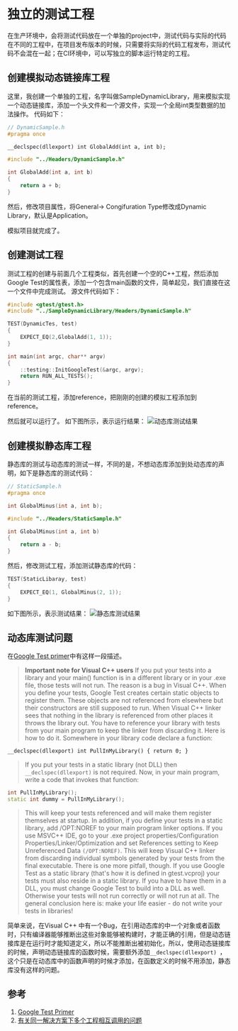 # 独立的测试工程

在生产环境中，会将测试代码放在一个单独的project中，测试代码与实际的代码在不同的工程中，在项目发布版本的时候，只需要将实际的代码工程发布，测试代码不会混在一起；在CI环境中，可以写独立的脚本运行特定的工程。

## 创建模拟动态链接库工程
这里，我创建一个单独的工程，名字叫做SampleDynamicLibrary，用来模拟实现一个动态链接库，添加一个头文件和一个源文件，实现一个全局int类型数据的加法操作。
代码如下：

```C++
// DynamicSample.h
#pragma once

__declspec(dllexport) int GlobalAdd(int a, int b);
```

```C++
#include "../Headers/DynamicSample.h"

int GlobalAdd(int a, int b)
{
    return a + b;
}
```

然后，修改项目属性，将General-> Congifuration Type修改成Dynamic Library，默认是Application。

模拟项目就完成了。

## 创建测试工程

测试工程的创建与前面几个工程类似，首先创建一个空的C++工程，然后添加Google Test的属性表，添加一个包含main函数的文件，简单起见，我们直接在这一个文件中完成测试。
源文件代码如下：

```c++
#include <gtest/gtest.h>
#include "../SampleDynamicLibrary/Headers/DynamicSample.h"

TEST(DynamicTes, test)
{
    EXPECT_EQ(2,GlobalAdd(1, 1));
}

int main(int argc, char** argv)
{
    ::testing::InitGoogleTest(&argc, argv);
    return RUN_ALL_TESTS();
}
```

在当前的测试工程，添加reference，把刚刚的创建的模拟工程添加到reference。

然后就可以运行了。
如下图所示，表示运行结果：
![动态库测试结果](https://github.com/zhangxiaoya/GTestInAction/blob/master/ActionFour/dynamicTestResult.PNG)

## 创建模拟静态库工程

静态库的测试与动态库的测试一样，不同的是，不想动态库添加到处动态库的声明，如下是静态库的测试代码：

```C++
// StaticSample.h
#pragma once

int GlobalMinus(int a, int b);
```

```C++
#include "../Headers/StaticSample.h"

int GlobalMinus(int a, int b)
{
    return a - b;
}

```

然后，修改测试工程，添加测试静态库的代码：

```C++
TEST(StaticLibaray, test)
{
    EXPECT_EQ(1, GlobalMinus(2, 1));
}
```

如下图所示，表示测试结果：
![静态库测试结果](https://github.com/zhangxiaoya/GTestInAction/blob/master/ActionFour/staticTestResult.PNG)

## 动态库测试问题

在[Google Test primer](https://github.com/google/googletest/blob/master/googletest/docs/Primer.md)中有这样一段描述。

> **Important note for Visual C++ users**
> If you put your tests into a library and your main() function is in a different library or in your .exe file, those tests will not run. The reason is a bug in Visual C++. When you define your tests, Google Test creates certain static objects to register them. These objects are not referenced from elsewhere but their constructors are still supposed to run. When Visual C++ linker sees that nothing in the library is referenced from other places it throws the library out. You have to reference your library with tests from your main program to keep the linker from discarding it. Here is how to do it. Somewhere in your library code declare a function:

```c++
__declspec(dllexport) int PullInMyLibrary() { return 0; }
```

> If you put your tests in a static library (not DLL) then `__declspec(dllexport)` is not required. Now, in your main program, write a code that invokes that function:

```C++
int PullInMyLibrary();
static int dummy = PullInMyLibrary();
```

> This will keep your tests referenced and will make them register themselves at startup.
> In addition, if you define your tests in a static library, add /OPT:NOREF to your main program linker options. If you use MSVC++ IDE, go to your .exe project properties/Configuration Properties/Linker/Optimization and set References setting to Keep Unreferenced Data `(/OPT:NOREF)`. This will keep Visual C++ linker from discarding individual symbols generated by your tests from the final executable.
> There is one more pitfall, though. If you use Google Test as a static library (that's how it is defined in gtest.vcproj) your tests must also reside in a static library. If you have to have them in a DLL, you must change Google Test to build into a DLL as well. Otherwise your tests will not run correctly or will not run at all. The general conclusion here is: make your life easier - do not write your tests in libraries!

简单来说，在Visual C++ 中有一个Bug，在引用动态库的中一个对象或者函数时，只有编译器能够推断出这些对象能够被构建时，才能正确的引用，但是动态链接库是在运行时才能知道定义，所以不能推断出被初始化，所以，使用动态链接库的时候，声明动态链接库的函数时候，需要额外添加`__declspec(dllexport) `，这个只是在动态库中的函数声明的时候才添加，在函数定义的时候不用添加，静态库没有这样的问题。

## 参考

1. [Google Test Primer](https://github.com/google/googletest/blob/master/googletest/docs/Primer.md)
1. [有关同一解决方案下多个工程相互调用的问题](http://blog.csdn.net/chenyang648899/article/details/51145922)